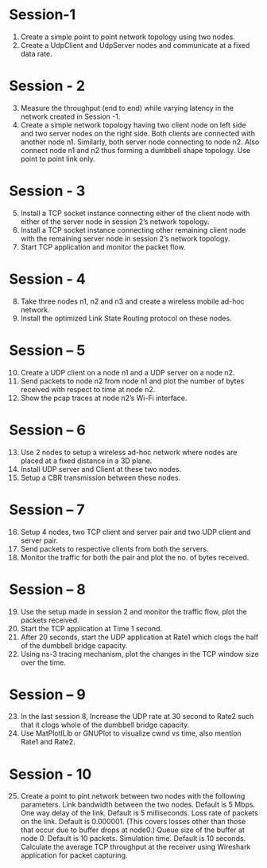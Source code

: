 # Session-1
1. Create a simple point to point network topology using two nodes.
2. Create a UdpClient and UdpServer nodes and communicate at a fixed data 
rate.

# Session - 2
3. Measure the throughput (end to end) while varying latency in the network 
created in Session -1.
4. Create a simple network topology having two client node on left side and 
two server nodes on the right side. Both clients are connected with another 
node n1. Similarly, both server node connecting to node n2. Also connect 
node n1 and n2 thus forming a dumbbell shape topology. Use point to point 
link only.

# Session - 3 
5. Install a TCP socket instance connecting either of the client node with either 
of the server node in session 2’s network topology.
6. Install a TCP socket instance connecting other remaining client node with 
the remaining server node in session 2’s network topology.
7. Start TCP application and monitor the packet flow.

# Session - 4 
8. Take three nodes n1, n2 and n3 and create a wireless mobile ad-hoc network.
9. Install the optimized Link State Routing protocol on these nodes.

# Session – 5
10. Create a UDP client on a node n1 and a UDP server on a node n2.
11. Send packets to node n2 from node n1 and plot the number of bytes received 
with respect to time at node n2.
12. Show the pcap traces at node n2’s Wi-Fi interface. 

# Session – 6
13. Use 2 nodes to setup a wireless ad-hoc network where nodes are placed at 
a fixed distance in a 3D plane.
14. Install UDP server and Client at these two nodes.
15. Setup a CBR transmission between these nodes.

# Session – 7
16. Setup 4 nodes, two TCP client and server pair and two UDP client and 
server pair.
17. Send packets to respective clients from both the servers.
18. Monitor the traffic for both the pair and plot the no. of bytes received.

# Session – 8
19. Use the setup made in session 2 and monitor the traffic flow, plot the packets 
received.
20. Start the TCP application at Time 1 second.
21. After 20 seconds, start the UDP application at Rate1 which clogs the half of 
the dumbbell bridge capacity.
22. Using ns-3 tracing mechanism, plot the changes in the TCP window size 
over the time.

# Session – 9
23. In the last session 8, Increase the UDP rate at 30 second to Rate2 such that 
it clogs whole of the dumbbell bridge capacity.
24. Use MatPlotlLib or GNUPlot to visualize cwnd vs time, also mention Rate1 
and Rate2. 

# Session - 10
25. Create a point to pint network between two nodes with the following 
parameters. Link bandwidth between the two nodes. Default is 5 Mbps. One way delay of the link. Default is 5 milliseconds. Loss rate of packets on the link. Default is 0.000001. (This covers losses other 
than those that occur due to buffer drops at node0.) 
Queue size of the buffer at node 0. Default is 10 packets. 
Simulation time. Default is 10 seconds. 
Calculate the average TCP throughput at the receiver using Wireshark 
application for packet capturing.